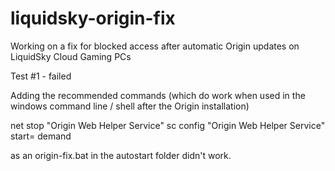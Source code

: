 # liquidsky-origin-fix
Working on a fix for blocked access after automatic Origin updates on LiquidSky Cloud Gaming PCs

Test #1 - failed

Adding the recommended commands (which do work when used in the windows command line / shell after the Origin installation)

net stop "Origin Web Helper Service"
sc config "Origin Web Helper Service" start= demand

as an origin-fix.bat in the autostart folder didn't work.
